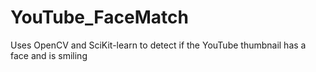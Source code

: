# YouTube_FaceMatch
Uses OpenCV and SciKit-learn to detect if the YouTube thumbnail has a face and is smiling

